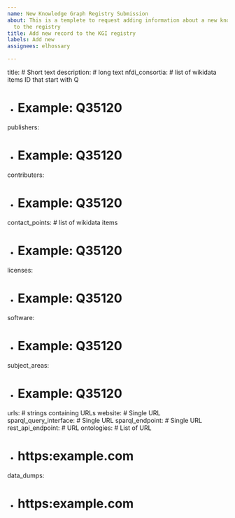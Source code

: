 ```yaml
---
name: New Knowledge Graph Registry Submission
about: This is a templete to request adding information about a new knowldedge graph
  to the registry
title: Add new record to the KGI registry
labels: Add new
assignees: elhossary

---
```


title: # Short text
description:  # long text
nfdi_consortia: # list of wikidata items ID that start with Q
- # Example: Q35120
publishers:
- # Example: Q35120
contributers:
- # Example: Q35120
contact_points: # list of wikidata items
- # Example: Q35120
licenses: 
- # Example: Q35120
software:
- # Example: Q35120
subject_areas:
- # Example: Q35120

urls: # strings containing URLs
  website: # Single URL
  sparql_query_interface: # Single URL
  sparql_endpoint: # Single URL
  rest_api_endpoint:  # URL
  ontologies: # List of URL
  - # https:example.com
  data_dumps: 
  - # https:example.com
